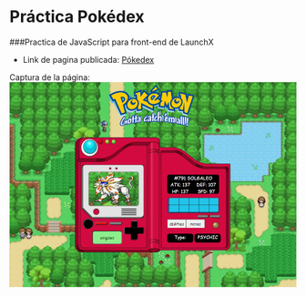 # Práctica Pokédex

###Practica de JavaScript para front-end de LaunchX
* Link de pagina publicada: [Pókedex](https://urivan07.github.io/pokedex/)

Captura de la página:
![Captura de la pagina](https://github.com/Urivan07/pokedex/blob/main/assets/img/page_pokedex.png)
